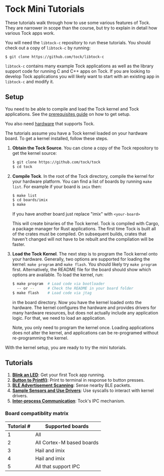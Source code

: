 Tock Mini Tutorials
===================

These tutorials walk through how to use some various features of Tock. They are
narrower in scope than the course, but try to explain in detail how various Tock
apps work.

You will need the `libtock-c` repository to run these tutorials. You should
check out a copy of `libtock-c` by running:

    $ git clone https://github.com/tock/libtock-c

`libtock-c` contains many example Tock applications as well as the library
support code for running C and C++ apps on Tock. If you are looking to develop
Tock applications you will likely want to start with an existing app in
`libtock-c` and modify it.

## Setup

You need to be able to compile and load the Tock kernel and Tock applications.
See the [prerequisites guide](../prerequisites.md) on how to get setup.

You also need [hardware](https://tockos.org/hardware) that supports Tock.

The tutorials assume you have a Tock kernel loaded on your hardware board. To
get a kernel installed, follow these steps.

1. **Obtain the Tock Source**. You can clone a copy of the Tock repository to
   get the kernel source:

    ```bash
    $ git clone https://github.com/tock/tock
    $ cd tock
    ```

2. **Compile Tock**. In the root of the Tock directory, compile the kernel for
   your hardware platform. You can find a list of boards by running `make list`.
   For example if your board is `imix` then:

    ```bash
    $ make list
    $ cd boards/imix
    $ make
    ```

    If you have another board just replace "imix" with `<your-board>`

    This will create binaries of the Tock kernel. Tock is compiled with Cargo, a
    package manager for Rust applications. The first time Tock is built all of
    the crates must be compiled. On subsequent builds, crates that haven't
    changed will not have to be rebuilt and the compilation will be faster.


3. **Load the Tock Kernel**. The next step is to program the Tock kernel onto
   your hardware. Generally, two options are supported for loading the kernel:
   `make program` and `make flash`. You should likely try `make program` first.
   Alternatively, the README file for the board should show which options are
   available. To load the kernel, run:

    ```bash
    $ make program  # Load code via bootloader
      -- or --      # Check the README in your board folder
    $ make flash    # Load code via jtag
    ```

    in the board directory. Now you have the kernel loaded onto the hardware.
    The kernel configures the hardware and provides drivers for many hardware
    resources, but does not actually include any application logic. For that, we
    need to load an application.

    Note, you only need to program the kernel once. Loading applications does
    not alter the kernel, and applications can be re-programed without
    re-programming the kernel.

With the kernel setup, you are ready to try the mini tutorials.

## Tutorials

1. **[Blink an LED](01_running_blink.md)**: Get your first Tock app running.
1. **[Button to Printf()](02_button_print.md)**: Print to terminal in response
   to button presses.
1. **[BLE Advertisement Scanning](03_ble_scan.md)**: Sense nearby BLE packets.
1. **[Sample Sensors and Use Drivers](04_sensors_and_drivers.md)**: Use syscalls
   to interact with kernel drivers.
1. **[Inter-process Communication](05_ipc.md)**: Tock's IPC mechanism.

### Board compatiblity matrix

| Tutorial #    | Supported boards                |
|---------------|---------------------------------|
| 1             | All                             |
| 2             | All Cortex-M based boards       |
| 3             | Hail and imix                   |
| 4             | Hail and imix                   |
| 5             | All that support IPC            |
